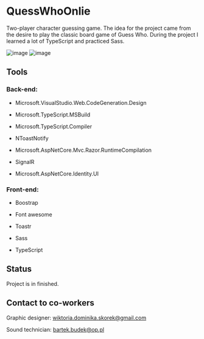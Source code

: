 # QuessWhoOnlie
Two-player character guessing game. The idea for the project came from the desire to play the classic board game of Guess Who. During the project
I learned a lot of TypeScript and practiced Sass.
 
![image](https://user-images.githubusercontent.com/52860350/105014968-53c92f80-5a41-11eb-8005-b75d75ceda2e.png)
![image](https://user-images.githubusercontent.com/52860350/105015144-87a45500-5a41-11eb-8661-fed6ba67d695.png)
 
 
## Tools

### Back-end:

* Microsoft.VisualStudio.Web.CodeGeneration.Design

* Microsoft.TypeScript.MSBuild

* Microsoft.TypeScript.Compiler

* NToastNotify

* Microsoft.AspNetCore.Mvc.Razor.RuntimeCompilation

* SignalR

* Microsoft.AspNetCore.Identity.UI

### Front-end:

* Boostrap 

* Font awesome

* Toastr

* Sass

* TypeScript
 
## Status
Project is in finished.

## Contact to co-workers
Graphic designer: wiktoria.dominika.skorek@gmail.com

Sound technician: bartek.budek@op.pl
 
 


